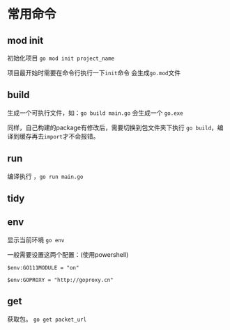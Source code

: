 # 常用命令

## mod init
初始化项目 `go mod init project_name`

项目最开始时需要在命令行执行一下`init`命令  会生成`go.mod`文件


## build
生成一个可执行文件，如：`go build main.go` 会生成一个 `go.exe`

同样，自己构建的package有修改后，需要切换到包文件夹下执行 `go build`，编译到缓存再去`import`才不会报错。

## run
编译执行 ，`go run main.go`

## tidy

## env
显示当前环境 `go env`

一般需要设置这两个配置：(使用powershell)

`$env:GO111MODULE = "on"`

`$env:GOPROXY = "http://goproxy.cn"`

## get
获取包。 `go get packet_url`

